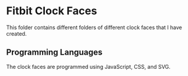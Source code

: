 # Fitbit Clock Faces

This folder contains different folders of different clock faces that I have created.

## Programming Languages

The clock faces are programmed using JavaScript, CSS, and SVG.
